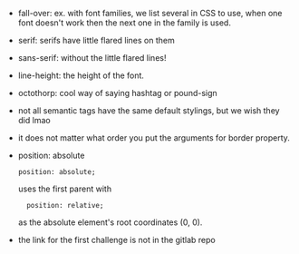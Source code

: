 -   fall-over: ex. with font families, we list several in CSS to use, when one font doesn't work then the next one in the family is used.

-   serif: serifs have little flared lines on them
-   sans-serif: without the little flared lines!

-   line-height: the height of the font.

-   octothorp: cool way of saying hashtag or pound-sign

-   not all semantic tags have the same default stylings, but we wish they did lmao

-   it does not matter what order you put the arguments for border property.

-   position: absolute

        position: absolute;

    uses the first parent with

          position: relative;

    as the absolute element's root coordinates (0, 0).

-   the link for the first challenge is not in the gitlab repo
